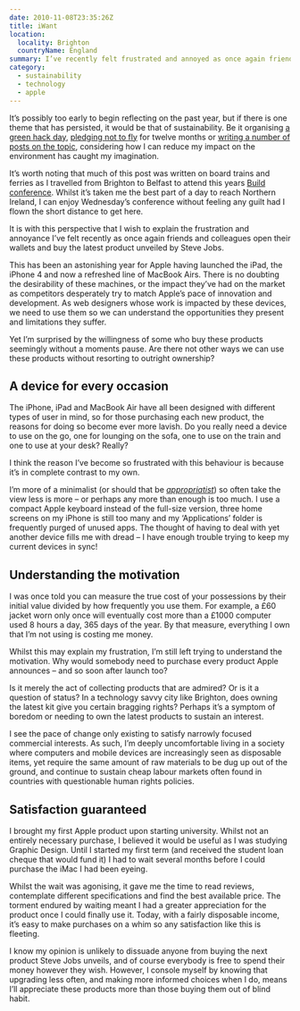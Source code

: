 ```yaml
---
date: 2010-11-08T23:35:26Z
title: iWant
location:
  locality: Brighton
  countryName: England
summary: I’ve recently felt frustrated and annoyed as once again friends and colleagues open their wallets and buy the latest product unveiled by Steve Jobs.
category:
  - sustainability
  - technology
  - apple
---
```


It’s possibly too early to begin reflecting on the past year, but if there is one theme that has persisted, it would be that of sustainability. Be it organising [a green hack day][1], [pledging not to fly][2] for twelve months or [writing a number of posts on the topic][3], considering how I can reduce my impact on the environment has caught my imagination.

It’s worth noting that much of this post was written on board trains and ferries as I travelled from Brighton to Belfast to attend this years [Build conference][4]. Whilst it’s taken me the best part of a day to reach Northern Ireland, I can enjoy Wednesday’s conference without feeling any guilt had I flown the short distance to get here.

It is with this perspective that I wish to explain the frustration and annoyance I’ve felt recently as once again friends and colleagues open their wallets and buy the latest product unveiled by Steve Jobs.

This has been an astonishing year for Apple having launched the iPad, the iPhone 4 and now a refreshed line of MacBook Airs. There is no doubting the desirability of these machines, or the impact they’ve had on the market as competitors desperately try to match Apple’s pace of innovation and development. As web designers whose work is impacted by these devices, we need to use them so we can understand the opportunities they present and limitations they suffer.

Yet I’m surprised by the willingness of some who buy these products seemingly without a moments pause. Are there not other ways we can use these products without resorting to outright ownership?

## A device for every occasion

The iPhone, iPad and MacBook Air have all been designed with different types of user in mind, so for those purchasing each new product, the reasons for doing so become ever more lavish. Do you really need a device to use on the go, one for lounging on the sofa, one to use on the train and one to use at your desk? Really?

I think the reason I’ve become so frustrated with this behaviour is because it’s in complete contrast to my own.

I’m more of a minimalist (or should that be *[appropriatist][5]*) so often take the view less is more – or perhaps any more than enough is too much. I use a compact Apple keyboard instead of the full-size version, three home screens on my iPhone is still too many and my ‘Applications’ folder is frequently purged of unused apps. The thought of having to deal with yet another device fills me with dread – I have enough trouble trying to keep my current devices in sync!

## Understanding the motivation

I was once told you can measure the true cost of your possessions by their initial value divided by how frequently you use them. For example, a £60 jacket worn only once will eventually cost more than a £1000 computer used 8 hours a day, 365 days of the year. By that measure, everything I own that I’m not using is costing me money.

Whilst this may explain my frustration, I’m still left trying to understand the motivation. Why would somebody need to purchase every product Apple announces – and so soon after launch too?

Is it merely the act of collecting products that are admired? Or is it a question of status? In a technology savvy city like Brighton, does owning the latest kit give you certain bragging rights? Perhaps it’s a symptom of boredom or needing to own the latest products to sustain an interest.

I see the pace of change only existing to satisfy narrowly focused commercial interests. As such, I’m deeply uncomfortable living in a society where computers and mobile devices are increasingly seen as disposable items, yet require the same amount of raw materials to be dug up out of the ground, and continue to sustain cheap labour markets often found in countries with questionable human rights policies.

## Satisfaction guaranteed

I brought my first Apple product upon starting university. Whilst not an entirely necessary purchase, I believed it would be useful as I was studying Graphic Design. Until I started my first term (and received the student loan cheque that would fund it) I had to wait several months before I could purchase the iMac I had been eyeing.

Whilst the wait was agonising, it gave me the time to read reviews, contemplate different specifications and find the best available price. The torment endured by waiting meant I had a greater appreciation for the product once I could finally use it. Today, with a fairly disposable income, it’s easy to make purchases on a whim so any satisfaction like this is fleeting.

I know my opinion is unlikely to dissuade anyone from buying the next product Steve Jobs unveils, and of course everybody is free to spend their money however they wish. However, I console myself by knowing that upgrading less often, and making more informed choices when I do, means I’ll appreciate these products more than those buying them out of blind habit.

[1]: https://agreenfocus.tumblr.com/post/371323289/welcome
[2]: /2010/050/a1/a_green_focus/
[3]: /categories/sustainability/
[4]: http://buildconf.com/
[5]: https://twitter.com/hotdogsladies/status/29683157687
